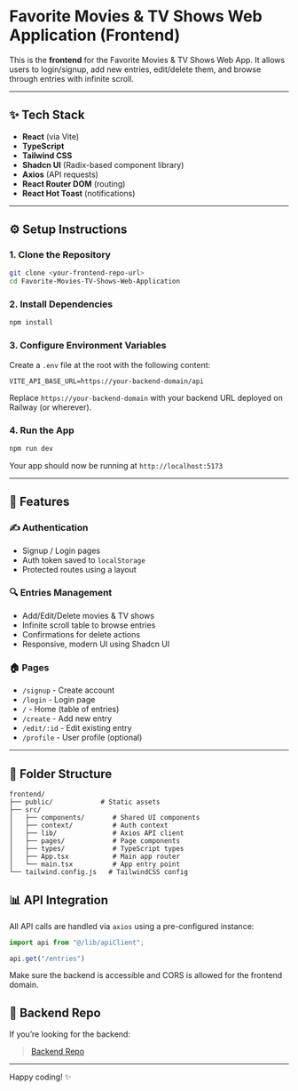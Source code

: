 # Favorite Movies & TV Shows Web Application (Frontend)

This is the **frontend** for the Favorite Movies & TV Shows Web App.
It allows users to login/signup, add new entries, edit/delete them, and browse through entries with infinite scroll.

---

## ✨ Tech Stack

* **React** (via Vite)
* **TypeScript**
* **Tailwind CSS**
* **Shadcn UI** (Radix-based component library)
* **Axios** (API requests)
* **React Router DOM** (routing)
* **React Hot Toast** (notifications)

---

## ⚙️ Setup Instructions

### 1. Clone the Repository

```bash
git clone <your-frontend-repo-url>
cd Favorite-Movies-TV-Shows-Web-Application
```

### 2. Install Dependencies

```bash
npm install
```

### 3. Configure Environment Variables

Create a `.env` file at the root with the following content:

```env
VITE_API_BASE_URL=https://your-backend-domain/api
```

Replace `https://your-backend-domain` with your backend URL deployed on Railway (or wherever).

### 4. Run the App

```bash
npm run dev
```

Your app should now be running at `http://localhost:5173`

---

## 📅 Features

### ✍️ Authentication

* Signup / Login pages
* Auth token saved to `localStorage`
* Protected routes using a layout

### 🔍 Entries Management

* Add/Edit/Delete movies & TV shows
* Infinite scroll table to browse entries
* Confirmations for delete actions
* Responsive, modern UI using Shadcn UI

### 🏠 Pages

* `/signup` - Create account
* `/login` - Login page
* `/` - Home (table of entries)
* `/create` - Add new entry
* `/edit/:id` - Edit existing entry
* `/profile` - User profile (optional)

---

## 🔧 Folder Structure

```
frontend/
├── public/            # Static assets
├── src/
│   ├── components/       # Shared UI components
│   ├── context/          # Auth context
│   ├── lib/              # Axios API client
│   ├── pages/            # Page components
│   ├── types/            # TypeScript types
│   ├── App.tsx           # Main app router
│   └── main.tsx          # App entry point
└── tailwind.config.js   # TailwindCSS config
```



## 📊 API Integration

All API calls are handled via `axios` using a pre-configured instance:

```ts
import api from "@/lib/apiClient";

api.get("/entries")
```

Make sure the backend is accessible and CORS is allowed for the frontend domain.



## 📅 Backend Repo

If you’re looking for the backend:

> [Backend Repo](https://github.com/darshan1928/fav-movies-tv-shows-backend.git) 

---


Happy coding! ✨
